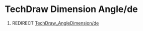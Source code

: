 # TechDraw Dimension Angle/de
1.  REDIRECT [TechDraw\_AngleDimension/de](TechDraw_AngleDimension/de.md)
